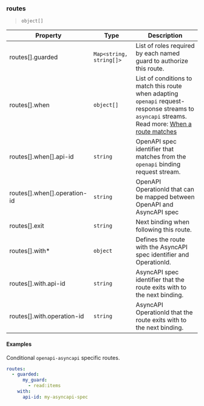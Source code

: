 ### routes

> `object[]`

| Property | Type | Description |
| -- | -- | -- |
| routes[].guarded |  `Map<string, string[]>` |  List of roles required by each named guard to authorize this route. |
| routes[].when |  `object[]` |  List of conditions to match this route when adapting `openapi` request-response streams to `asyncapi` streams. Read more: [When a route matches](/concepts/protocol/README.md#when-a-route-matches) |
| routes[].when[].api-id |  `string` |  OpenAPI spec identifier that matches from the `openapi` binding request stream. |
| routes[].when[].operation-id |  `string` |  OpenAPI OperationId that can be mapped between OpenAPI and AsyncAPI spec |
| routes[].exit |  `string` |  Next binding when following this route. |
| routes[].with\* |  `object` |  Defines the route with the AsyncAPI spec identifier and OperationId. |
| routes[].with.api-id |  `string` |  AsyncAPI spec identifier that the route exits with to the next binding. |
| routes[].with.operation-id |  `string` |  AsyncAPI OperationId that the route exits with to the next binding. |

#### Examples

Conditional `openapi-asyncapi` specific routes.

```yaml
routes:
  - guarded:
      my_guard:
        - read:items
    with:
      api-id: my-asyncapi-spec
```
